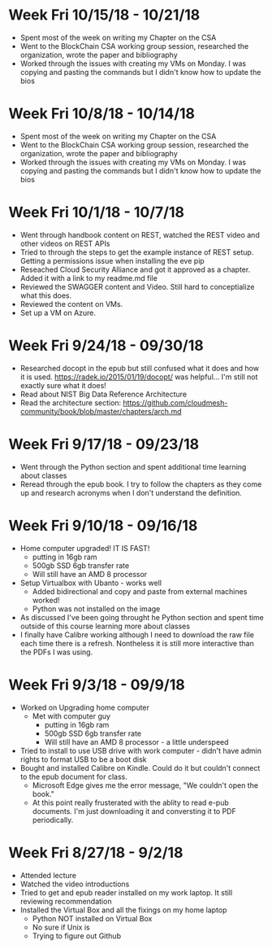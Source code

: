 # Week Fri 10/15/18 - 10/21/18
* Spent most of the week on writing my Chapter on the CSA
* Went to the BlockChain CSA working group session, researched the organization, wrote the paper and bibliography
* Worked through the issues with creating my VMs on Monday.  I was copying and pasting the commands but I didn't know how to update the bios

# Week Fri 10/8/18 - 10/14/18
* Spent most of the week on writing my Chapter on the CSA
* Went to the BlockChain CSA working group session, researched the organization, wrote the paper and bibliography
* Worked through the issues with creating my VMs on Monday.  I was copying and pasting the commands but I didn't know how to update the bios

# Week Fri 10/1/18 - 10/7/18
* Went through handbook content on REST, watched the REST video and other videos on REST APIs
* Tried to through the steps to get the example instance of REST setup. Getting a permissions issue when installing the eve pip
* Reseached Cloud Security Alliance and got it approved as a chapter.  Added it with a link to my readme.md file
* Reviewed the SWAGGER content and Video. Still hard to conceptialize what this does.
* Reviewed the content on VMs.
* Set up a VM on Azure.

# Week Fri 9/24/18 - 09/30/18
* Researched docopt in the epub but still confused what it does and how it is used.  https://radek.io/2015/01/19/docopt/ was helpful...  I'm still not exactly sure what it does!
* Read about NIST Big Data Reference Architecture
* Read the architecture section: https://github.com/cloudmesh-community/book/blob/master/chapters/arch.md

# Week Fri 9/17/18 - 09/23/18
* Went through the Python section and spent additional time learning  about classes
* Reread through the epub book.  I try to follow the chapters as they come up and research acronyms when I don't understand the definition.

# Week Fri 9/10/18 - 09/16/18
* Home computer upgraded! IT IS FAST!
    * putting in 16gb ram
    * 500gb SSD 6gb transfer rate
    * Will still have an AMD 8 processor
* Setup Virtualbox with Ubanto - works well
    * Added bidirectional and copy and paste from external machines worked!
    * Python was not installed on the image
* As discussed I've been going throught he Python section and spent time outside of this course learning more about classes
* I finally have Calibre working although I need to download the raw file each time there is a refresh.  Nontheless it is still more interactive than the PDFs I was using.

# Week Fri 9/3/18 - 09/9/18
* Worked on Upgrading home computer
  * Met with computer guy
    * putting in 16gb ram
    * 500gb SSD 6gb transfer rate
    * Will still have an AMD 8 processor - a little underspeed
* Tried to install to use USB drive with work computer - didn't have admin rights to format USB to be a boot disk
* Bought and installed Calibre on Kindle.  Could do it but couldn't connect to the epub document for class.
  * Microsoft Edge gives me the error message, "We couldn't open the book."
  * At this point really frusterated with the ablity to read e-pub documents.  I'm just downloading it and conversting it to PDF periodically. 
  

# Week Fri 8/27/18 - 9/2/18

* Attended lecture
* Watched the video introductions
* Tried to get and epub reader installed on my work laptop.  It still reviewing recommendation
* Installed the Virtual Box and all the fixings on my home laptop
  * Python NOT installed on Virtual Box
  * No sure if Unix is
  * Trying to figure out Github
